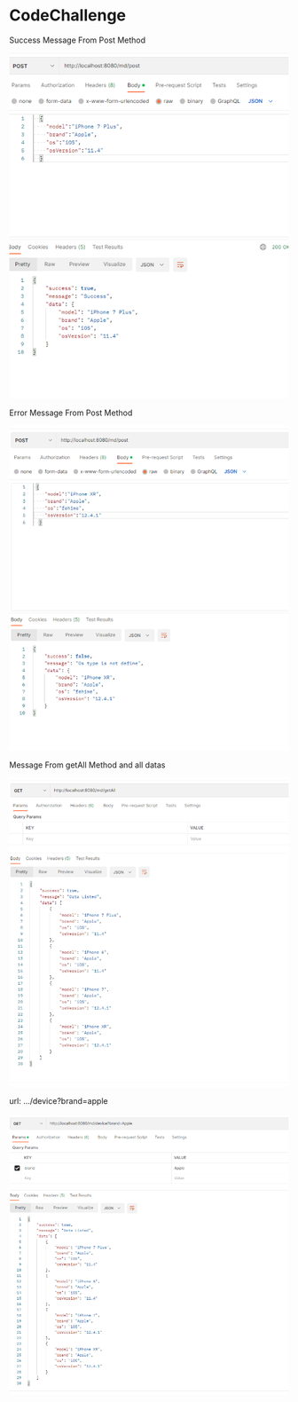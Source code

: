 # CodeChallenge
Success Message From Post Method

![Success Message From Post Method](https://github.com/fehimecapar/CodeChallenge/blob/development/Images/post_success.png)

Error Message From Post Method 

![error Message From Post Method](https://github.com/fehimecapar/CodeChallenge/blob/development/Images/post_error.png)

Message From getAll Method and all datas

![Message From get Method](https://github.com/fehimecapar/CodeChallenge/blob/development/Images/getAll.png)

url: .../device?brand=apple

![Message From brand Method](https://github.com/fehimecapar/CodeChallenge/blob/development/Images/device_brand.png)
